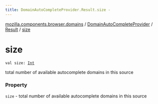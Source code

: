 ```yaml
---
title: DomainAutoCompleteProvider.Result.size - 
---
```


[mozilla.components.browser.domains](../../index.html) / [DomainAutoCompleteProvider](../index.html) / [Result](index.html) / [size](./size.html)

# size

`val size: `[`Int`](https://kotlinlang.org/api/latest/jvm/stdlib/kotlin/-int/index.html)

total number of available autocomplete domains
in this source

### Property

`size` - total number of available autocomplete domains
in this source